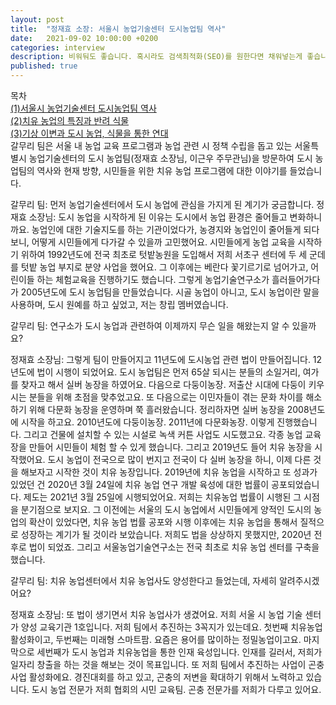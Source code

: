 ```yaml
---
layout: post
title:  "정재효 소장: 서울시 농업기술센터 도시농업팀 역사"
date:   2021-09-02 10:00:00 +0200
categories: interview
description: 비워둬도 좋습니다. 혹시라도 검색최적화(SEO)를 원한다면 채워넣는게 좋습니다.
published: true
---
```

목차  
[(1)서울시 농업기술센터 도시농업팀 역사](https://pakiuki.github.io/interview/2021/09/02/agroseoul1.html)  
[(2)치유 농업의 특징과 반려 식물](https://pakiuki.github.io/interview/2021/09/02/agroseoul2.html)  
[(3)기상 이변과 도시 농업, 식물을 통한 연대](https://pakiuki.github.io/interview/2021/09/02/agroseoul3.html)   
갈무리 팀은 서울 내 농업 교육 프로그램과 농업 관련 시 정책 수립을 돕고 있는 서울특별시 농업기술센터의 도시 농업팀(정재효 소장님, 이근우 주무관님)을 방문하여 도시 농업팀의 역사와 현재 방향, 시민들을 위한 치유 농업 프로그램에 대한 이야기를 들었습니다.

갈무리 팀: 먼저 농업기술센터에서 도시 농업에 관심을 가지게 된 계기가 궁금합니다.
정재효 소장님:
도시 농업을 시작하게 된 이유는 도시에서 농업 환경은 줄어들고 변화하니까요. 농업인에 대한 기술지도를 하는 기관이었다가, 농경지와 농업인이 줄어들게 되다보니, 어떻게 시민들에게 다가갈 수 있을까 고민했어요. 시민들에게 농업 교육을 시작하기 위하여 1992년도에 전국 최초로 텃밭농원을 도입해서 저희 서초구 센터에 두 세 군데를 텃밭 농업 부지로 분양 사업을 했어요. 그 이후에는 베란다 꽃기르기로 넘어가고, 어린이들 하는 체험교육을 진행하기도 했습니다. 그렇게 농업기술연구소가 흘러들어가다가 2005년도에 도시 농업팀을 만들었습니다. 시골 농업이 아니고, 도시 농업이란 말을 사용하며, 도시 원예를 하고 싶었고, 저는 창립 멤버였습니다.

갈무리 팀: 연구소가 도시 농업과 관련하여 이제까지 무슨 일을 해왔는지 알 수 있을까요?

정재효 소장님:
그렇게 팀이 만들어지고 11년도에 도시농업 관련 법이 만들어집니다. 12년도에 법이 시행이 되었어요. 도시 농업팀은 먼저 65살 되시는 분들의 소일거리, 여가를 찾자고 해서 실버 농장을 하였어요. 다음으로 다둥이농장. 저출산 시대에 다둥이 키우시는 분들을 위해 초점을 맞추었고요. 또 다음으로는 이민자들이 겪는 문화 차이를 해소하기 위해 다문화 농장을 운영하며 쭉 흘러왔습니다. 정리하자면 실버 농장을 2008년도에 시작을 하고요. 2010년도에 다둥이농장. 2011년에 다문화농장. 이렇게 진행했습니다.
그리고 건물에 설치할 수 있는 시설로 녹색 커튼 사업도 시도했고요. 각종 농업 교육장을 만들어 시민들이 체험 할 수 있게 했습니다. 그리고 2019년도 들어 치유 농장을 시작했어요. 도시 농업이 전국으로 많이 번지고 전국이 다 실버 농장을 하니, 이제 다른 것을 해보자고 시작한 것이 치유 농장입니다. 
2019년에 치유 농업을 시작하고 또 성과가 있었던 건  2020년 3월 24일에 치유 농업 연구 개발 육성에 대한 법률이 공포되었습니다. 제도는 2021년 3월 25일에 시행되었어요. 저희는 치유농업 법률이 시행된 그 시점을 분기점으로 보지요. 그 이전에는 서울의 도시 농업에서 시민들에게 양적인 도시의 농업의 확산이 있었다면, 치유 농업 법률 공포와 시행 이후에는 치유 농업을 통해서 질적으로 성장하는 계기가 될 것이라 보았습니다. 저희도 법을 상상하지 못했지만, 2020년 전후로 법이 되었죠. 그리고 서울농업기술연구소는 전국 최초로 치유 농업 센터를 구축을 했습니다. 

갈무리 팀: 치유 농업센터에서 치유 농업사도 양성한다고 들었는데, 자세히 알려주시겠어요? 

정재효 소장님:
또 법이 생기면서 치유 농업사가 생겼어요. 저희 서울 시 농업 기술 센터가 양성 교육기관 1호입니다. 저희 팀에서 추진하는 3꼭지가 있는데요. 첫번째 치유농업 활성화이고, 두번째는 미래형 스마트팜. 요즘은 용어를 많이하는 정밀농업이고요. 마지막으로 세번째가 도시 농업과 치유농업을 통한 인재 육성입니다. 인재를 길러서, 저희가 일자리 창출을 하는 것을 해보는 것이 목표입니다. 또 저희 팀에서 추진하는 사업이 곤충사업 활성화에요. 경진대회를 하고 있고, 곤충의 저변을 확대하기 위해서 노력하고 있습니다. 도시 농업 전문가 저희 협회의 시민 교육팀. 곤충 전문가를 저희가 다루고 있어요.
